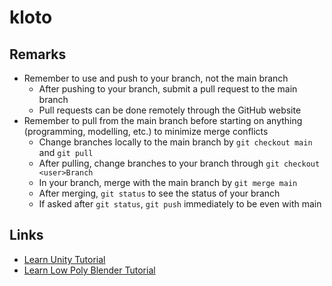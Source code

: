 # kloto

## Remarks
- Remember to use and push to your branch, not the main branch
	- After pushing to your branch, submit a pull request to the main branch
	- Pull requests can be done remotely through the GitHub website
- Remember to pull from the main branch before starting on anything (programming, modelling, etc.) to minimize merge conflicts
	- Change branches locally to the main branch by ```git checkout main``` and ```git pull```
	- After pulling, change branches to your branch through ```git checkout <user>Branch``` 
	- In your branch, merge with the main branch by ```git merge main```
	- After merging, ```git status``` to see the status of your branch
	- If asked after ```git status```, ```git push``` immediately to be even with main

## Links
- [Learn Unity Tutorial](https://youtu.be/pwZpJzpE2lQ)
- [Learn Low Poly Blender Tutorial](https://youtu.be/1jHUY3qoBu8)
